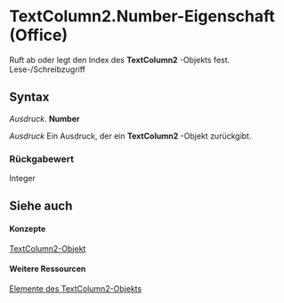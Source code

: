 
# TextColumn2.Number-Eigenschaft (Office)

Ruft ab oder legt den Index des  **TextColumn2** -Objekts fest. Lese-/Schreibzugriff


## Syntax

 _Ausdruck_. **Number**

 _Ausdruck_ Ein Ausdruck, der ein **TextColumn2** -Objekt zurückgibt.


### Rückgabewert

Integer


## Siehe auch


#### Konzepte


[TextColumn2-Objekt](631387c1-2b7a-6c98-d05f-c054434c8b9d.md)
#### Weitere Ressourcen


[Elemente des TextColumn2-Objekts](http://msdn.microsoft.com/library/adfe4540-26e2-b315-6396-313169d503c6%28Office.15%29.aspx)